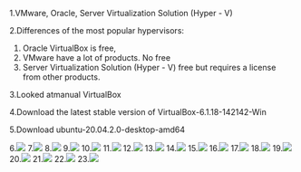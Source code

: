 1.VMware, Oracle, Server Virtualization Solution (Hyper - V)

2.Differences of the most popular hypervisors:

 1. Oracle VirtualBox is free, 
 2. VMware have a lot of products. No free
 3. Server Virtualization Solution (Hyper - V) free but requires a license from other products.

3.Looked atmanual VirtualBox

4.Download the latest stable version of VirtualBox-6.1.18-142142-Win 

5.Download ubuntu-20.04.2.0-desktop-amd64

6.![](Images/1.png)
7.![](Images/2.png)
8.![](Images/3.png)
9.![](Images/4.png)
10.![](Images/5.png)
11.![](Images/6.png)
12.![](Images/7.png)
13.![](Images/8.png)
14.![](Images/9.png)
15.![](Images/10.png)
16.![](Images/11.png)
17.![](Images/12.png)
18.![](Images/13.png)
19.![](Images/14.png)
20.![](Images/15.png)
21.![](Images/16.png)
22.![](Images/17.png)
23.![](Images/18.png)
